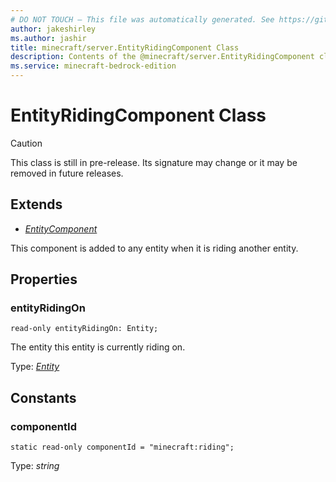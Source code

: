 ```yaml
---
# DO NOT TOUCH — This file was automatically generated. See https://github.com/mojang/minecraftapidocsgenerator to modify descriptions, examples, etc.
author: jakeshirley
ms.author: jashir
title: minecraft/server.EntityRidingComponent Class
description: Contents of the @minecraft/server.EntityRidingComponent class.
ms.service: minecraft-bedrock-edition
---
```

# EntityRidingComponent Class

> [!CAUTION]
> This class is still in pre-release.  Its signature may change or it may be removed in future releases.

## Extends
- [*EntityComponent*](EntityComponent.md)

This component is added to any entity when it is riding another entity.

## Properties

### **entityRidingOn**
`read-only entityRidingOn: Entity;`

The entity this entity is currently riding on.

Type: [*Entity*](Entity.md)

## Constants

### **componentId**
`static read-only componentId = "minecraft:riding";`

Type: *string*
